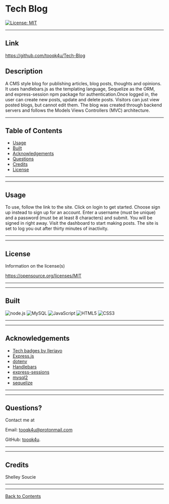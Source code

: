 # Tech Blog
  [![License: MIT](https://img.shields.io/badge/License-MIT-blue.svg)](https://opensource.org/licenses/MIT)

---
## Link
https://github.com/tooqk4u/Tech-Blog


## Description 
  
A CMS style blog for publishing articles, blog posts, thoughts and opinions. It uses handlebars.js as the templating language, Sequelize as the ORM, and express-session npm package for authentication.Once logged in, the user can create new posts, update and delete posts. Visitors can just view posted blogs, but cannot edit them. The blog was created through backend servers and follows the Models Views Controllers (MVC) architecture.

---
  
## Table of Contents 


* [Usage](#usage)
* [Built](#built)
* [Acknowledgements](#acknowledgements)
* [Questions](#questions)
* [Credits](#credits)
* [License](#license)

---
---


## Usage

To use, follow the link to the site. Click on login to get started. Choose sign up instead to sign up for an account. Enter a username (must be unique) and a password (must be at least 8 characters) and submit. You will be signed in right away. Visit the dashboard to start making posts. The site is set to log you out after thirty minutes of inactivity.

---
---

## License

Information on the license(s)

https://opensource.org/licenses/MIT

---
---

## Built

![node.js](https://img.shields.io/badge/node.js%20-%2343853D.svg?&style=for-the-badge&logo=node.js&logoColor=white)
![MySQL](https://img.shields.io/badge/mysql-%2300f.svg?&style=for-the-badge&logo=mysql&logoColor=white)
![JavaScript](https://img.shields.io/badge/javascript%20-%23323330.svg?&style=for-the-badge&logo=javascript&logoColor=%23F7DF1E)
![HTML5](https://img.shields.io/badge/html5%20-%23E34F26.svg?&style=for-the-badge&logo=html5&logoColor=white)
![CSS3](https://img.shields.io/badge/css3%20-%231572B6.svg?&style=for-the-badge&logo=css3&logoColor=white)


---
---

## Acknowledgements

- [Tech badges by Ileriayo](https://github.com/Ileriayo/markdown-badges)
- [Express.js](https://www.npmjs.com/package/express)
- [dotenv](https://www.npmjs.com/package/dotenv)
- [Handlebars](https://handlebarsjs.com/)
- [express-sessions](https://www.npmjs.com/package/express-session)
- [mysql2](https://www.npmjs.com/package/mysql2)
- [sequelize](https://sequelize.org/)

---
---

## Questions?

Contact me at

Email: [tooqk4u@protonmail.com](mailto:tooqk4u@protonmail.com)

GitHub: [tooqk4u](https://github.com/tooqk4u).

 ---
 ---

## Credits 
 
Shelley Soucie

---
---

[Back to Contents](#table-of-contents)
